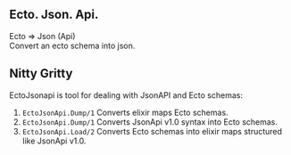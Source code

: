 ## Ecto. Json.  Api.
Ecto => Json (Api)
<br/>Convert an ecto schema into json.

## Nitty Gritty

EctoJsonapi is tool for dealing with JsonAPI and Ecto schemas:
1) `EctoJsonApi.Dump/1` Converts elixir maps Ecto schemas. 
2) `EctoJsonApi.Dump/1` Converts JsonApi v1.0 syntax into Ecto schemas. 
3) `EctoJsonApi.Load/2` Converts Ecto schemas into elixir maps structured like JsonApi v1.0.
